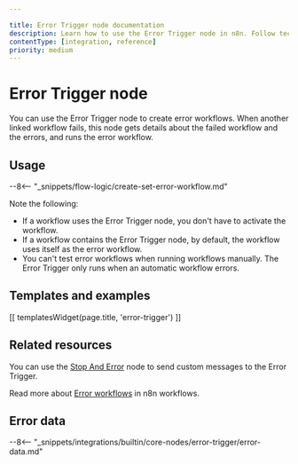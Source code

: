 ```yaml
---

title: Error Trigger node documentation
description: Learn how to use the Error Trigger node in n8n. Follow technical documentation to integrate Error Trigger node into your workflows.
contentType: [integration, reference]
priority: medium
---
```


# Error Trigger node

You can use the Error Trigger node to create error workflows. When another linked workflow fails, this node gets details about the failed workflow and the errors, and runs the error workflow.

## Usage

--8<-- "_snippets/flow-logic/create-set-error-workflow.md"


Note the following:

* If a workflow uses the Error Trigger node, you don't have to activate the workflow.
* If a workflow contains the Error Trigger node, by default, the workflow uses itself as the error workflow.
* You can't test error workflows when running workflows manually. The Error Trigger only runs when an automatic workflow errors.

## Templates and examples

<!-- see https://www.notion.so/n8n/Pull-in-templates-for-the-integrations-pages-37c716837b804d30a33b47475f6e3780 -->
[[ templatesWidget(page.title, 'error-trigger') ]]

## Related resources

You can use the [Stop And Error](/integrations/builtin/core-nodes/n8n-nodes-base.stopanderror.md) node to send custom messages to the Error Trigger.

Read more about [Error workflows](/flow-logic/error-handling.md) in n8n workflows. 

## Error data

--8<-- "_snippets/integrations/builtin/core-nodes/error-trigger/error-data.md"

